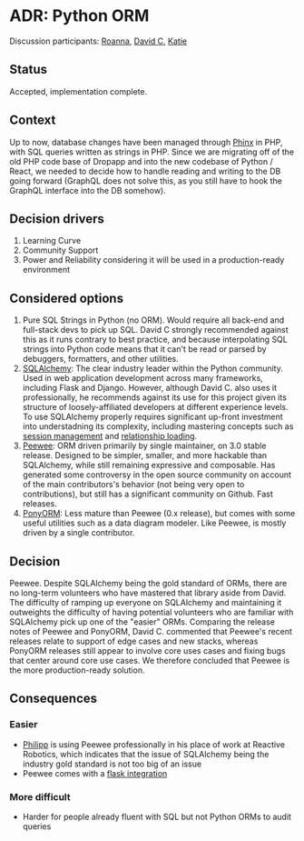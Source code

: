 # ADR: Python ORM 
Discussion participants: [Roanna](https://github.com/orgs/boxwise/people/aerinsol), [David C](https://github.com/orgs/boxwise/people/jdcsgh), [Katie](https://github.com/orgs/boxwise/people/mcgnly)

## Status

Accepted, implementation complete. 

## Context

Up to now, database changes have been managed through [Phinx](https://phinx.org/) in PHP, with SQL queries written as strings in PHP. Since we are migrating off of the old PHP code base of Dropapp and into the new codebase of Python / React, we needed to decide how to handle reading and writing to the DB going forward (GraphQL does not solve this, as you still have to hook the GraphQL interface into the DB somehow). 

## Decision drivers

1. Learning Curve
2. Community Support
3. Power and Reliability considering it will be used in a production-ready environment

## Considered options

1. Pure SQL Strings in Python (no ORM). Would require all back-end and full-stack devs to pick up SQL. David C strongly recommended against this as it runs contrary to best practice, and because interpolating SQL strings into Python code means that it can't be read or parsed by debuggers, formatters, and other utilities.
2. [SQLAlchemy](https://www.sqlalchemy.org/): The clear industry leader within the Python community. Used in web application development across many frameworks, including Flask and Django. However, although David C. also uses it professionally, he recommends against its use for this project given its structure of loosely-affiliated developers at different experience levels. To use SQLAlchemy properly requires significant up-front investment into understadning its complexity, including mastering concepts such as [session management](https://docs.sqlalchemy.org/en/13/orm/session.html) and [relationship loading](https://docs.sqlalchemy.org/en/13/orm/loading_relationships.html).
3. [Peewee](http://docs.peewee-orm.com/en/latest/): ORM driven primarily by single maintainer, on 3.0 stable release. Designed to be simpler, smaller, and more hackable than SQLAlchemy, while still remaining expressive and composable. Has generated some controversy in the open source community on account of the main contributors's behavior (not being very open to contributions), but still has a significant community on Github. Fast releases.
4. [PonyORM](https://ponyorm.org/): Less mature than Peewee (0.x release), but comes with some useful utilities such as a data diagram modeler. Like Peewee, is mostly driven by a single contributor.


## Decision
Peewee. Despite SQLAlchemy being the gold standard of ORMs, there are no long-term volunteers who have mastered that library aside from David. The difficulty of ramping up everyone on SQLAlchemy and maintaining it outweights the difficulty of having potential volunteers who are familiar with SQLAlchemy pick up one of the "easier" ORMs. Comparing the release notes of Peewee and PonyORM, David C. commented that Peewee's recent releases relate to support of edge cases and new stacks, whereas PonyORM releases still appear to involve core uses cases and fixing bugs that center around core use cases. We therefore concluded that Peewee is the more production-ready solution.

## Consequences

### Easier
- [Philipp](https://github.com/orgs/boxwise/people/pylipp) is using Peewee professionally in his place of work at Reactive Robotics, which indicates that the issue of SQLAlchemy being the industry gold standard is not too big of an issue
- Peewee comes with a [flask integration](http://docs.peewee-orm.com/en/latest/peewee/playhouse.html#flask-utils)


### More difficult
- Harder for people already fluent with SQL but not Python ORMs to audit queries 
